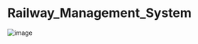# Railway_Management_System
![image](https://user-images.githubusercontent.com/73352918/147387882-f42a62cf-ca7f-4add-934b-359da8e409ca.png)

